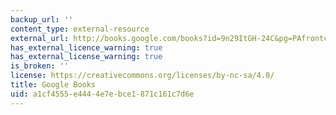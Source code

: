```yaml
---
backup_url: ''
content_type: external-resource
external_url: http://books.google.com/books?id=9n29ItGH-24C&pg=PAfrontcover#v=onepage
has_external_licence_warning: true
has_external_license_warning: true
is_broken: ''
license: https://creativecommons.org/licenses/by-nc-sa/4.0/
title: Google Books
uid: a1cf4555-e444-4e7e-bce1-871c161c7d6e
---
```


